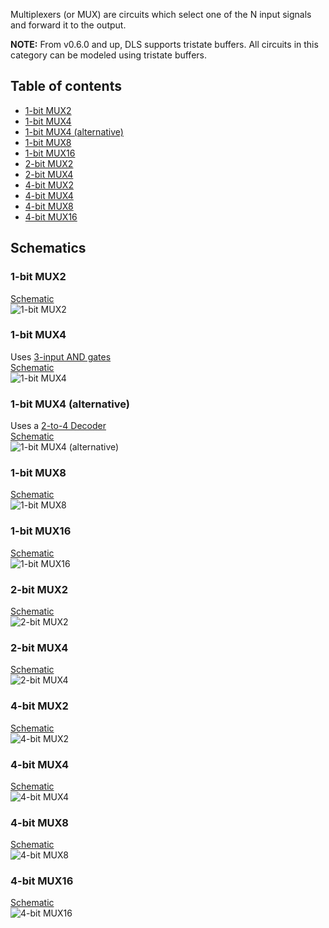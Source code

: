 Multiplexers (or MUX) are circuits which select one of the N input signals and forward it to the output. 

**NOTE:** From v0.6.0 and up, DLS supports tristate buffers. All circuits in this category can be modeled using tristate buffers.

## Table of contents
* [1-bit MUX2](#1bit_mux2)
* [1-bit MUX4](#1bit_mux4)
* [1-bit MUX4 (alternative)](#1bit_mux4_alt)
* [1-bit MUX8](#1bit_mux8)
* [1-bit MUX16](#1bit_mux16)
* [2-bit MUX2](#2bit_mux2)
* [2-bit MUX4](#2bit_mux4)
* [4-bit MUX2](#4bit_mux2)
* [4-bit MUX4](#4bit_mux4)
* [4-bit MUX8](#4bit_mux8)
* [4-bit MUX16](#4bit_mux16)

## Schematics

### <a name="1bit_mux2"></a>1-bit MUX2
[Schematic](1-bit%20MUX2.sch)  
![1-bit MUX2](images/1bit_mux2.png "1-bit MUX2")

### <a name="1bit_mux4"></a>1-bit MUX4
Uses [3-input AND gates](https://github.com/jdryg/dls-schematics/tree/master/1-bit%20Multi-input%20Gates#and3)  
[Schematic](1-bit%20MUX4.sch)  
![1-bit MUX4](images/1bit_mux4.png "1-bit MUX4")

### <a name="1bit_mux4_alt"></a>1-bit MUX4 (alternative)
Uses a [2-to-4 Decoder](https://github.com/jdryg/dls-schematics/tree/master/Decoders#2to4_decoder)  
[Schematic](1-bit%20MUX4%20(alt).sch)  
![1-bit MUX4 (alternative)](images/1bit_mux4_alt.png "1-bit MUX4 (alternative)")

### <a name="1bit_mux8"></a>1-bit MUX8
[Schematic](1-bit%20MUX8.sch)  
![1-bit MUX8](images/1bit_mux8.png "1-bit MUX8")

### <a name="1bit_mux16"></a>1-bit MUX16
[Schematic](1-bit%20MUX16.sch)  
![1-bit MUX16](images/1bit_mux16.png "1-bit MUX16")

### <a name="2bit_mux2"></a>2-bit MUX2
[Schematic](2-bit%20MUX2.sch)  
![2-bit MUX2](images/2bit_mux2.png "2-bit MUX2")

### <a name="2bit_mux4"></a>2-bit MUX4
[Schematic](2-bit%20MUX4.sch)  
![2-bit MUX4](images/2bit_mux4.png "2-bit MUX4")

### <a name="4bit_mux2"></a>4-bit MUX2
[Schematic](4-bit%20MUX2.sch)  
![4-bit MUX2](images/4bit_mux2.png "4-bit MUX2")

### <a name="4bit_mux4"></a>4-bit MUX4
[Schematic](4-bit%20MUX4.sch)  
![4-bit MUX4](images/4bit_mux4.png "4-bit MUX4")

### <a name="4bit_mux8"></a>4-bit MUX8
[Schematic](4-bit%20MUX8.sch)  
![4-bit MUX8](images/4bit_mux8.png "4-bit MUX8")

### <a name="4bit_mux16"></a>4-bit MUX16
[Schematic](4-bit%20MUX16.sch)  
![4-bit MUX16](images/4bit_mux16.png "4-bit MUX16")
